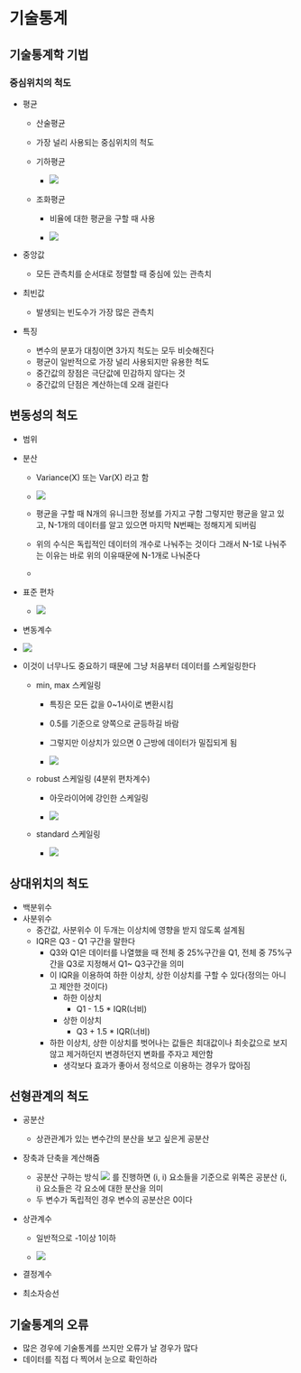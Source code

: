 # 기술통계



## 기술통계학 기법

### 중심위치의 척도

- 평균
  - 산술평균
    
  - 가장 널리 사용되는 중심위치의 척도
    
  - 기하평균
  
    - ![](https://latex.codecogs.com/gif.latex?\sqrt{a&space;b})
  
  - 조화평균
  
    - 비율에 대한 평균을 구할 때 사용
  
    - ![](https://latex.codecogs.com/gif.latex?H&space;=&space;\frac{n}{\frac{1}{a_1}&plus;\frac{1}{a_2}&plus;\frac{1}{a_3}&plus;\cdots&plus;\frac{1}{a_n}})
- 중앙값
  
  - 모든 관측치를 순서대로 정렬할 때 중심에 있는 관측치
- 최빈값
  
  - 발생되는 빈도수가 가장 많은 관측치
- 특징
  - 변수의 분포가 대칭이면 3가지 척도는 모두 비슷해진다
  - 평균이 일반적으로 가장 널리 사용되지만 유용한 척도
  - 중간값의 장점은 극단값에 민감하지 않다는 것
  - 중간값의 단점은 계산하는데 오래 걸린다



## 변동성의 척도

- 범위

- 분산

  - Variance(X) 또는 Var(X) 라고 함

  - ![](https://latex.codecogs.com/gif.latex?\frac{1}{N-1}\sum_{i=1}^{N}{(X_i-\bar{x})}^2)

  - 평균을 구할 때 N개의 유니크한 정보를 가지고 구함
    그렇지만 평균을 알고 있고, N-1개의 데이터를 알고 있으면 마지막 N번째는 정해지게 되버림
  - 위의 수식은 독립적인 데이터의 개수로 나눠주는 것이다
    그래서 N-1로 나눠주는 이유는 바로 위의 이유때문에 N-1개로 나눠준다
  - 

- 표준 편차

  - ![](https://latex.codecogs.com/gif.latex?\sqrt{\mathbf{var}(x)})

  

- 변동계수
  
- ![](https://latex.codecogs.com/gif.latex?\frac{\mathbf{std(x)}}{\bar{x}})
  
- 이것이 너무나도 중요하기 때문에 그냥 처음부터 데이터를 스케일링한다

  - min, max 스케일링

    - 특징은 모든 값을 0~1사이로 변환시킴

    - 0.5를 기준으로 양쪽으로 균등하길 바람

    - 그렇지만 이상치가 있으면 0 근방에 데이터가 밀집되게 됨

    - ![](https://latex.codecogs.com/gif.latex?x&space;=&space;\frac{x-\mathbf{min(x)}}{\mathbf{Max(x)}-\mathbf{min(x)}})

  - robust 스케일링 (4분위 편차계수)

    - 아웃라이어에 강인한 스케일링

    - ![](https://latex.codecogs.com/gif.latex?\frac{X-\mathbf{median(x)}}{\mathbf{IQR}})

  - standard 스케일링

    - ![](https://latex.codecogs.com/gif.latex?\frac{\mathbf{x&space;-&space;\bar{x}}}{\mathbf{std(x)}})




## 상대위치의 척도

- 백분위수
- 사분위수
  - 중간값, 사분위수 이 두개는 이상치에 영향을 받지 않도록 설계됨
  - IQR은 Q3 - Q1 구간을 말한다
    - Q3와 Q1은 데이터를 나열했을 때 전체 중 25%구간을 Q1, 전체 중 75%구간을 Q3로 지정해서 Q1~ Q3구간을 의미
    - 이 IQR을 이용하여 하한 이상치, 상한 이상치를 구할 수 있다(정의는 아니고 제안한 것이다)
      - 하한 이상치
        - Q1 - 1.5 * IQR(너비)
      - 상한 이상치
        - Q3 + 1.5 * IQR(너비)
    - 하한 이상치, 상한 이상치를 벗어나는 값들은 최대값이나 최솟값으로 보지 않고 제거하던지 변경하던지 변화를 주자고 제안함
      - 생각보다 효과가 좋아서 정석으로 이용하는 경우가 많아짐



## 선형관계의 척도

- 공분산

  - 상관관계가 있는 변수간의 분산을 보고 싶은게 공분산
- 장축과 단축을 계산해줌
  - 공분산 구하는 방식
  ![](https://latex.codecogs.com/gif.latex?(X-\bar{X})^T&space;\times&space;(X-\bar{X}))
    를 진행하면 (i, i) 요소들을 기준으로 위쪽은 공분산
    (i, i) 요소들은 각 요소에 대한 분산을 의미
  - 두 변수가 독립적인 경우 변수의 공분산은 0이다
  
- 상관계수

  - 일반적으로 -1이상 1이하

  - ![](https://latex.codecogs.com/gif.latex?\frac{1}{N}\sum_{i=1}^{N}[(\frac{X-\mu_1}{\sigma_1})(\frac{Y-\mu_2}{\sigma_2})])

- 결정계수

- 최소자승선

  

## 기술통계의 오류

- 많은 경우에 기술통계를 쓰지만 오류가 날 경우가 많다
- 데이터를 직접 다 찍어서 눈으로 확인하라



